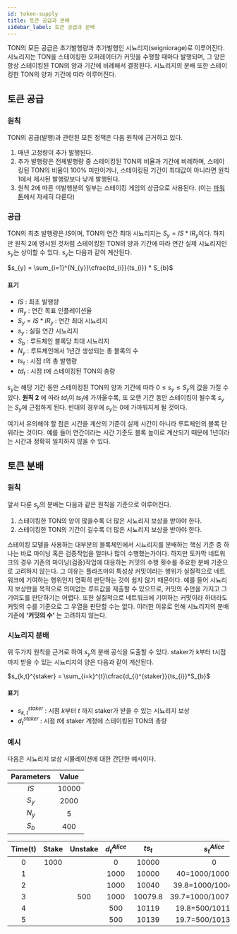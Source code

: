 ```yaml
---
id: token-supply
title: 토큰 공급과 분배
sidebar_label: 토큰 공급과 분배
---
```


TON의 모든 공급은 초기발행량과 추가발행인 시뇨리지(seigniorage)로 이루어진다. 시뇨리지는 TON을 스테이킹한 오퍼레이터가 커밋을 수행할 때마다 발행되며, 그 양은 항상 스테이킹된 TON의 양과 기간에 비례해서 결정된다. 시뇨리지의 분배 또한 스테이킹한 TON의 양과 기간에 따라 이루어진다.

## 토큰 공급

### 원칙
TON의 공급(발행)과 관련된 모든 정책은 다음 원칙에 근거하고 있다.

1. 매년 고정량이 추가 발행된다.
2. 추가 발행량은 전체발행량 중 스테이킹된 TON의 비율과 기간에 비례하며, 스테이킹된 TON의 비율이 100% 미만이거나, 스테이킹된 기간이 최대값이 아니라면 원칙 1에서 제시된 발행량보다 낮게 발행된다.
3. 원칙 2에 따른 미발행분의 일부는 스테이킹 게임의 상금으로 사용된다. (이는 [파워톤](powerton)에서 자세히 다룬다)

### 공급
TON의 최초 발행량은 $IS$이며, TON의 연간 최대 시뇨리지는 $S_{y} = IS*IR_{y}$이다. 하지만 원칙 2에 명시된 것처럼 스테이킹된 TON의 양과 기간에 따라 연간 실제 시뇨리지인 $s_{y}$는 상이할 수 있다. $s_{y}$는 다음과 같이 계산된다.

$s_{y} = \sum_{i=1}^{N_{y}}\cfrac{td_{i}}{ts_{i}} * S_{b}$

#### 표기
* $IS$ : 최초 발행량
* $IR_{y}$ : 연간 목표 인플레이션율
* $S_{y}  = IS*IR_{y}$ : 연간 최대 시뇨리지
* $s_{y}$ : 실질 연간 시뇨리지
* $S_{b}$ : 루트체인 블록당 최대 시뇨리지
* $N_{y}$ : 루트체인에서 1년간 생성되는 총 블록의 수
* $ts_{t}$ : 시점 $t$의 총 발행량
* $td_{t}$ : 시점 $t$에 스테이킹된 TON의 총량

$s_{y}$는 해당 기간 동안 스테이킹된 TON의 양과 기간에 따라 $0\leq{s_{y}}\leq{S_{y}}$의 값을 가질 수 있다. **원칙 2** 에 따라 $td_{t}$이 $ts_{t}$에 가까울수록, 또 오랜 기간 동안 스테이킹이 될수록 $s_{y}$는 $S_{y}$에 근접하게 된다. 반대의 경우에 $s_{y}$는 0에 가까워지게 될 것이다.

여기서 유의해야 할 점은 시간을 계산의 기준이 실제 시간이 아니라 루트체인의 블록 단위라는 것이다. 예를 들어 연간이라는 시간 기준도 블록 높이로 계산되기 때문에 1년이라는 시간과 정확히 일치하지 않을 수 있다.

## 토큰 분배

### 원칙
앞서 다룬 $s_{y}$의 분배는 다음과 같은 원칙을 기준으로 이루어진다.

1. 스테이킹한 TON의 양이 많을수록 더 많은 시뇨리지 보상을 받아야 한다.
2. 스테이킹한 TON의 기간이 길수록 더 많은 시뇨리지 보상을 받아야 한다.

스테이킹 모델을 사용하는 대부분의 블록체인에서 시뇨리지를 분배하는 핵심 기준 중 하나는 바로 마이닝 혹은 검증작업을 얼마나 많이 수행했는가이다. 하지만 토카막 네트워크의 경우 기존의 마이닝(검증)작업에 대응하는 커밋의 수행 횟수를 주요한 분배 기준으로 고려하지 않는다. 그 이유는 플라즈마의 특성상 커밋이라는 행위가 실질적으로 네트워크에 기여하는 행위인지 명확히 판단하는 것이 쉽지 않기 때문이다. 예를 들어 시뇨리지 보상만을 목적으로 의미없는 루트값을 제출할 수 있으므로, 커밋의 수만을 가지고 그 기여도를 판단하기는 어렵다. 또한 실질적으로 네트워크에 기여하는 커밋이라 하더라도 커밋의 수를 기준으로 그 우열을 판단할 수는 없다. 이러한 이유로 인해 시뇨리지의 분배 기준에 **'커밋의 수'** 는 고려하지 않는다.

### 시뇨리지 분배
위 두가지 원칙을 근거로 하여 $s_{y}$의 분배 공식을 도출할 수 있다. staker가 k부터 t시점까지 받을 수 있는 시뇨리지의 양은 다음과 같이 계산된다.

$s_{k,t}^{staker} = \sum_{i=k}^{t}\cfrac{d_{i}^{staker}}{ts_{i}}*S_{b}$

#### 표기
* $s_{k,t}^{staker}$ : 시점 $k$부터 $t$ 까지 staker가 받을 수 있는 시뇨리지 보상
* $d_{t}^{staker}$ : 시점 $t$에 staker 계정에 스테이킹된 TON의 총량


### 예시
다음은 시뇨리지 보상 시뮬레이션에 대한 간단한 예시이다.

| Parameters | Value |
|:----------:|:-----:|
|    $IS$    | 10000 |
|  $S_{y}$   | 2000  |
|  $N_{y}$   |   5   |
|  $S_{b}$   |  400  |



| Time(t) | Stake | Unstake | $d_{t}^{Alice}$ | $ts_{t}$ | $s_{t}^{Alice}$ |
|:-------:|:-----:|:-------:|:---------------:|:--------:|:---------------:|
|    0    | 1000  |         |        0        |  10000 |0                |
|    1    |       |         |      1000       |  10000 |40=1000/10000*400|
|    2    |       |         |      1000     |  10040 |39.8=1000/10040*400|
|    3    |       |   500   |      1000     |10079.8|39.7=1000/10079.8*400|
|    4    |       |         |       500       |  10119   |19.8=500/10119*400 |
|    5    |       |         |       500       |  10139   |19.7=500/10139*400 |
